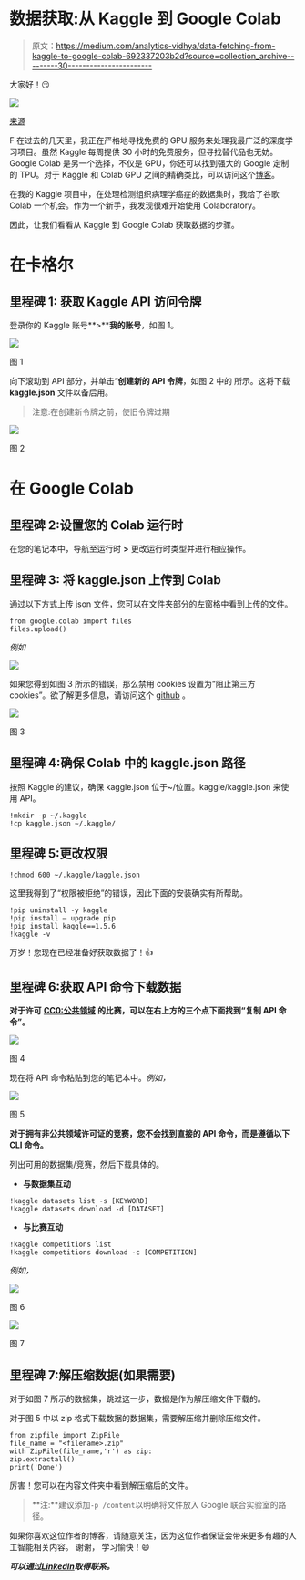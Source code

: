 # 数据获取:从 Kaggle 到 Google Colab

> 原文：<https://medium.com/analytics-vidhya/data-fetching-from-kaggle-to-google-colab-692337203b2d?source=collection_archive---------30----------------------->

大家好！😏

![](img/e313a38ed67b2924cb33a58ce68c930d.png)

[来源](https://www.romaniajournal.ro/business/a-romanian-startup-provides-ai-service-solution-to-orange-luxembourg/)

F 在过去的几天里，我正在严格地寻找免费的 GPU 服务来处理我最广泛的深度学习项目。虽然 Kaggle 每周提供 30 小时的免费服务，但寻找替代品也无妨。Google Colab 是另一个选择，不仅是 GPU，你还可以找到强大的 Google 定制的 TPU。对于 Kaggle 和 Colab GPU 之间的精确类比，可以访问这个[博客](https://towardsdatascience.com/kaggle-vs-colab-faceoff-which-free-gpu-provider-is-tops-d4f0cd625029)。

在我的 Kaggle 项目中，在处理检测组织病理学癌症的数据集时，我给了谷歌 Colab 一个机会。作为一个新手，我发现很难开始使用 Colaboratory。

因此，让我们看看从 Kaggle 到 Google Colab 获取数据的步骤。

# 在卡格尔

## **里程碑 1:** 获取 Kaggle API 访问令牌

登录你的 Kaggle 账号**>****我的账号**，如图 1。

![](img/7a51ccf24e7da3f9633435a28de24f45.png)

图 1

向下滚动到 API 部分，并单击“**创建新的 API 令牌**，如图 2 中的
所示。这将下载 **kaggle.json** 文件以备后用。

> 注意:在创建新令牌之前，使旧令牌过期

![](img/b47b82c0c57df7bc1e6ecce1620578c5.png)

图 2

# 在 Google Colab

## **里程碑 2:设置您的 Colab 运行时**

在您的笔记本中，导航至运行时 **>** 更改运行时类型并进行相应操作。

## **里程碑 3:** 将 kaggle.json 上传到 Colab

通过以下方式上传 json 文件，您可以在文件夹部分的左窗格中看到上传的文件。

```
from google.colab import files
files.upload()
```

*例如*

![](img/a63209c813eb9417d50fd922678afdb4.png)

如果您得到如图 3 所示的错误，那么禁用 cookies 设置为“阻止第三方 cookies”。欲了解更多信息，请访问这个 [github](https://github.com/googlecolab/colabtools/issues/17) 。

![](img/b301b45416c44c63838740bf9a3312c4.png)

图 3

## **里程碑 4:确保 Colab 中的 kaggle.json 路径**

按照 Kaggle 的建议，确保 kaggle.json 位于~/位置。kaggle/kaggle.json 来使用 API。

```
!mkdir -p ~/.kaggle
!cp kaggle.json ~/.kaggle/
```

## **里程碑 5:更改权限**

```
!chmod 600 ~/.kaggle/kaggle.json
```

这里我得到了“权限被拒绝”的错误，因此下面的安装确实有所帮助。

```
!pip uninstall -y kaggle
!pip install — upgrade pip
!pip install kaggle==1.5.6
!kaggle -v
```

万岁！您现在已经准备好获取数据了！👍

## **里程碑 6:获取 API 命令下载数据**

**对于许可** [**CC0:公共领域**](https://creativecommons.org/publicdomain/zero/1.0/) **的比赛，可以在右上方的三个点下面找到“复制 API 命令”。**

![](img/08a8b8a121a35a405ca843ce20473823.png)

图 4

现在将 API 命令粘贴到您的笔记本中。*例如，*

![](img/5935ab95a996238337e179f7862815ed.png)

图 5

**对于拥有非公共领域许可证的竞赛，您不会找到直接的 API 命令，而是遵循以下 CLI 命令。**

列出可用的数据集/竞赛，然后下载具体的。

*   **与数据集互动**

```
!kaggle datasets list -s [KEYWORD]
!kaggle datasets download -d [DATASET]
```

*   **与比赛互动**

```
!kaggle competitions list
!kaggle competitions download -c [COMPETITION]
```

*例如，*

![](img/abe77ad3d44e7299d2dc75a38b57e62f.png)

图 6

![](img/9306802522309808ebc7d1ec4d6d569d.png)

图 7

## **里程碑 7:解压缩数据(如果需要)**

对于如图 7 所示的数据集，跳过这一步，数据是作为解压缩文件下载的。

对于图 5 中以 zip 格式下载数据的数据集，需要解压缩并删除压缩文件。

```
from zipfile import ZipFile
file_name = "<filename>.zip"
with ZipFile(file_name,'r') as zip:
zip.extractall()
print('Done')
```

厉害！您可以在内容文件夹中看到解压缩后的文件。

> **注:**建议添加`-p /content`以明确将文件放入 Google 联合实验室的路径。

如果你喜欢这位作者的博客，请随意关注，因为这位作者保证会带来更多有趣的人工智能相关内容。
谢谢，
学习愉快！😄

***可以通过***[***LinkedIn***](https://www.linkedin.com/in/kaul-shachi)***取得联系。***